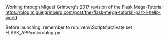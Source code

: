 Working through Miguel Grinberg's 2017 revision of the Flask Mega-Tutorial
https://blog.miguelgrinberg.com/post/the-flask-mega-tutorial-part-i-hello-world

Before launching, remember to run: 
venv\Scripts\activate
set FLASK_APP=microblog.py